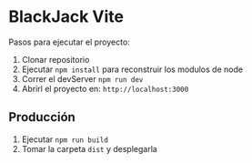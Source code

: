 # BlackJack Vite

Pasos para ejecutar el proyecto:

1. Clonar repositorio
2. Ejecutar ```npm install``` para reconstruir los modulos de node
3. Correr el devServer ```npm run dev```
4. Abrirl el proyecto en: ```http://localhost:3000```

## Producción

1. Ejecutar ```npm run build```
2. Tomar la carpeta ```dist``` y desplegarla
